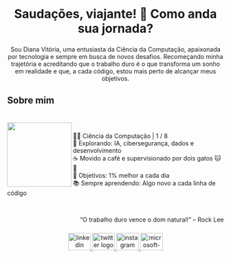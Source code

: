 <h1 align="center">Saudações, viajante! 👋 Como anda sua jornada?</h1>

###

<p align="center">Sou Diana Vitória, uma entusiasta da Ciência da Computação, apaixonada por tecnologia e sempre em busca de novos desafios. 
Recomeçando minha trajetória e acreditando que o trabalho duro é o que transforma um sonho em realidade e que, a cada código, estou mais perto de alcançar meus objetivos.</p>

###

<h2 align="left">Sobre mim</h2>

###

<br clear="both">

<img align="left" height="150" src="https://media1.tenor.com/m/FP3KLUuiKOkAAAAd/computer-typing.gif"  />

###

<p align="left">👩‍💻 Ciência da Computação | 1 / 8<br>🚀 Explorando: IA, cibersegurança, dados e desenvolvimento<br>☕ Movido a café e supervisionado por dois gatos 🐱🐾<br>🎯 Objetivos: 1% melhor a cada dia<br>📚 Sempre aprendendo: Algo novo a cada linha de código</p>
<br clear="both">

<p align="right">“O trabalho duro vence o dom natural!”
– Rock Lee</p>

###

<div align="center">
  <a href="https://www.linkedin.com/in/d-vitoria/" target="_blank">
    <img src="https://raw.githubusercontent.com/maurodesouza/profile-readme-generator/master/src/assets/icons/social/linkedin/default.svg" width="52" height="40" alt="linkedin logo"  />
  </a>
  <a href="https://x.com/a_devitoria" target="_blank">
    <img src="https://raw.githubusercontent.com/maurodesouza/profile-readme-generator/master/src/assets/icons/social/twitter/default.svg" width="52" height="40" alt="twitter logo"  />
  </a>
  <a href="https://www.instagram.com/a.dvitoria/" target="_blank">
    <img src="https://raw.githubusercontent.com/maurodesouza/profile-readme-generator/master/src/assets/icons/social/instagram/default.svg" width="52" height="40" alt="instagram logo"  />
  </a>
  <a href="mailto:dvitoria.dev@outlook.com.br" target="_blank">
    <img src="https://raw.githubusercontent.com/maurodesouza/profile-readme-generator/master/src/assets/icons/social/microsoft-outlook/default.svg" width="52" height="40" alt="microsoft-outlook logo"  />
  </a>
</div>

###

###
